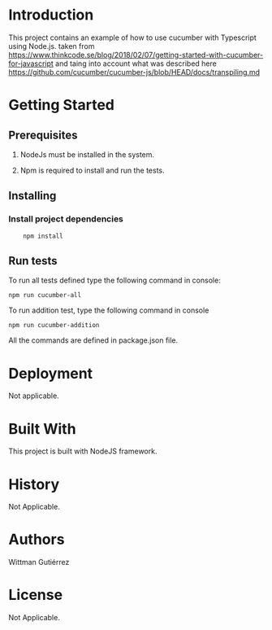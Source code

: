 # Introduction 

This project contains an example of how to use cucumber with Typescript using Node.js.
taken from https://www.thinkcode.se/blog/2018/02/07/getting-started-with-cucumber-for-javascript
and taing into account what was described here https://github.com/cucumber/cucumber-js/blob/HEAD/docs/transpiling.md

# Getting Started

## Prerequisites

1. NodeJs must be installed in the system.  

2. Npm is required to install and run the tests.

## Installing

### Install project dependencies

        npm install

## Run tests

To run all tests defined type the following command in console:

```
npm run cucumber-all
```

To run addition test, type the following command in console 

```
npm run cucumber-addition
```

All the commands are defined in package.json file.

# Deployment

Not applicable.

# Built With

This project is built with NodeJS framework.

# History

Not Applicable.
 
# Authors

Wittman Gutiérrez

# License

Not Applicable.